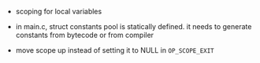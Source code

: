 - scoping for local variables
- in main.c, struct constants pool is statically defined. it needs to generate constants from bytecode or from compiler

- move scope up instead of setting it to NULL in ```OP_SCOPE_EXIT```
